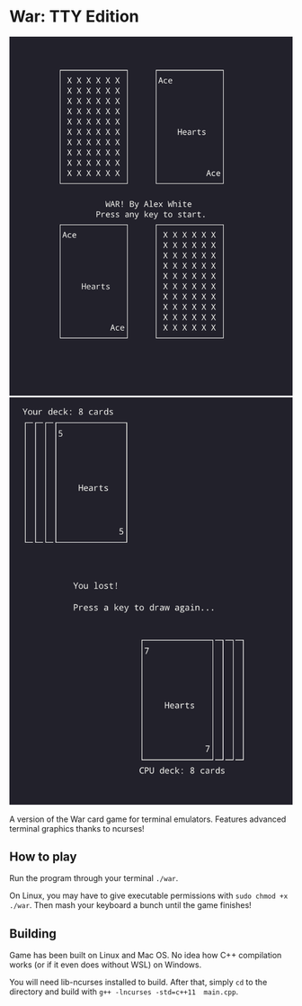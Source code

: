 # War: TTY Edition

![Title screen of WAR TUI!](./screenshots/screenshot_1.png)
![Gameplay of WAR TUI!](./screenshots/screenshot_2.png)

A version of the War card game for terminal emulators. Features advanced terminal graphics thanks to ncurses!

## How to play

Run the program through your terminal `./war`. 

On Linux, you may have to give executable permissions with `sudo chmod +x ./war`. Then mash your keyboard a bunch until the game finishes!

## Building

Game has been built on Linux and Mac OS. No idea how C++ compilation works (or if it even does without WSL) on Windows.

You will need lib-ncurses installed to build. After that, simply `cd` to the directory and build with `g++ -lncurses -std=c++11  main.cpp`.